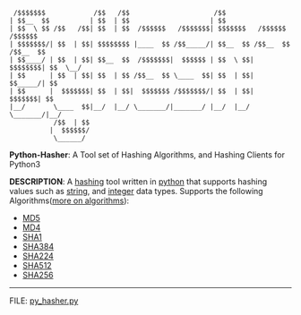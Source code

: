 ```
 /$$$$$$$            /$$   /$$                     /$$                          
| $$__  $$          | $$  | $$                    | $$                          
| $$  \ $$ /$$   /$$| $$  | $$  /$$$$$$   /$$$$$$$| $$$$$$$   /$$$$$$   /$$$$$$ 
| $$$$$$$/| $$  | $$| $$$$$$$$ |____  $$ /$$_____/| $$__  $$ /$$__  $$ /$$__  $$
| $$____/ | $$  | $$| $$__  $$  /$$$$$$$|  $$$$$$ | $$  \ $$| $$$$$$$$| $$  \__/
| $$      | $$  | $$| $$  | $$ /$$__  $$ \____  $$| $$  | $$| $$_____/| $$      
| $$      |  $$$$$$$| $$  | $$|  $$$$$$$ /$$$$$$$/| $$  | $$|  $$$$$$$| $$      
|__/       \____  $$|__/  |__/ \_______/|_______/ |__/  |__/ \_______/|__/      
           /$$  | $$                                                            
          |  $$$$$$/                                                            
           \______/                                                             
```

           
__Python-Hasher__: 
A Tool set of Hashing Algorithms, and Hashing Clients for Python3

__DESCRIPTION__: A [hashing](http://www.i-programmer.info/babbages-bag/479-hashing.html) tool written in [python](https://www.python.org/) that supports hashing values such as [string](https://en.wikipedia.org/wiki/String_(computer_science)), and [integer](https://en.wikipedia.org/wiki/Integer_programming) data types.
Supports the following Algorithms([more on algorithms](https://en.wikipedia.org/wiki/Algorithm)):
- [MD5](https://en.wikipedia.org/wiki/MD5) 
- [MD4](https://en.wikipedia.org/wiki/MD4) 
- [SHA1](https://en.wikipedia.org/wiki/SHA-1)
- [SHA384](https://en.wikipedia.org/wiki/SHA-2)
- [SHA224](https://en.wikipedia.org/wiki/SHA-2)
- [SHA512](https://en.wikipedia.org/wiki/SHA-2)
- [SHA256](https://en.wikipedia.org/wiki/SHA-2)
----------------------------------------------------------------------------------------------

FILE: [py_hasher.py](https://github.com/scriptedp0ison/Python-Hasher/blob/master/py_hasher.py)

